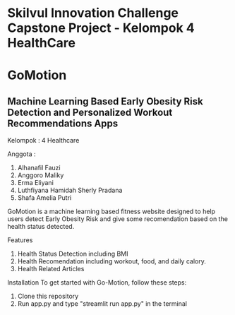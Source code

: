 # Skilvul Innovation Challenge Capstone Project  - Kelompok 4 HealthCare 
# GoMotion
## Machine Learning Based Early Obesity Risk Detection and Personalized Workout Recommendations Apps
Kelompok	: 	4 Healthcare

Anggota 	:
1. Alhanafil Fauzi
2. Anggoro Maliky
3. Erma Eliyani
4. Luthfiyana Hamidah Sherly Pradana
5. Shafa Amelia Putri

GoMotion is a machine learning based fitness website designed to help users detect Early Obesity Risk and give some recomendation based on the health status detected. 

Features
1. Health Status Detection including BMI
2. Health Recomendation including workout, food, and daily calory. 
3. Health Related Articles

Installation
To get started with Go-Motion, follow these steps:
1. Clone this repository
2. Run app.py and type "streamlit run app.py" in the terminal